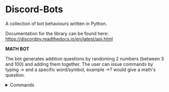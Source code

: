 # Discord-Bots
A collection of bot behaviours written in Python.

Documentation for the library can be found here: 
https://discordpy.readthedocs.io/en/latest/api.html

**MATH BOT**

The bot generates addition questions by randoming 2 numbers (between 3 and 100) and adding them together. The user can issue commands by typing -> and a specific word/symbol, example ->? would give a math's question.

<details><summary>Commands</summary>
<hr>
  
  - **Gives a math question:** ->?
  
  - **Checks if 'number' is the answer:** -> (followed by a number)
  
  - **Gives the answer:** ->=
  
  - **Gives a list of all the available commands for the bot:** ->help
</hr>
